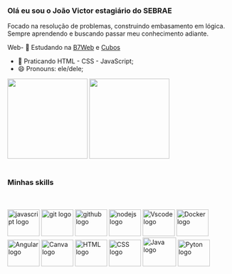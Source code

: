 <h3>Olá eu sou o João Victor estagiário do <a hreff="https://sebrae.com.br/sites/PortalSebrae/"> SEBRAE </a> </h3>

<p>Focado na resolução de problemas, construindo  embasamento em lógica. Sempre aprendendo e buscando passar meu conhecimento adiante.</p>

Web- 🔭 Estudando na  <a href="https://alunos.b7web.com.br/curso/javascript/js-introducao-ao-javascript">B7Web</a> e <a href="https://aulas.cubos.academy/sucesso-compartilhado/71f3bfb0-d12b-49ce-add6-155200489dc7?utm_campaign=20230613_softwareDevelopment_candidatosIfood1000_descodificandoOExercicioPratico&utm_medium=email&_hsmi=262310861&_hsenc=p2ANqtz-8wYzSK8FrJmaXukEANmtdlIn2rq3XHGUMCqEMcmofUGmlS-llXx0H6_9l7smjxJPDzFx-HZeq0qncUZAL6OAwjjLqjcw&utm_content=262310861&utm_source=hs_automation"> Cubos</a>
- 🌱 Praticando HTML - CSS - JavaScript;
- 😄 Pronouns: ele/dele;

<div>
        <a href=""></a>
        <!--  1 TABELA - GitHub Stats -->
        <img height="180em"
            src="http://github-readme-stats.vercel.app/api?username=JvHaeckel&show_icons=true&theme=aura&include_all_commits=true&count_private=true"
            alt="">
        <!--  2 TABELA - Most Used Languages -->
        <img height="180em"
            src="http://github-readme-stats.vercel.app/api/top-langs/?username=JvHaeckel&layout=compact&langs_count=16&theme=aura">
        <br><br>
        <h3> Minhas skills </h3>
<br><br>
<div align="left">
  <img src="https://cdn.jsdelivr.net/gh/devicons/devicon/icons/javascript/javascript-original.svg" height="60" width="72" alt="javascript logo" /> 
  <img src="https://cdn.jsdelivr.net/gh/devicons/devicon/icons/git/git-original.svg" height="60" width="72" alt="git logo"/>                       
  <img src="https://cdn.jsdelivr.net/gh/devicons/devicon/icons/github/github-original-wordmark.svg" height="60" width="72" alt="github logo" />             
  <img src="https://cdn.jsdelivr.net/gh/devicons/devicon/icons/nodejs/nodejs-original.svg" height="60" width="72" alt="nodejs logo" />             
  <img src="https://cdn.jsdelivr.net/gh/devicons/devicon/icons/vscode/vscode-original.svg" height="60" width="72" alt="Vscode logo" />
  <img src="https://cdn.jsdelivr.net/gh/devicons/devicon/icons/docker/docker-original.svg"height="60" width="72" alt="Docker logo" />
  <img src="https://cdn.jsdelivr.net/gh/devicons/devicon/icons/angularjs/angularjs-original.svg" height="60" width="72" alt="Angular logo" />
  <img src="https://cdn.jsdelivr.net/gh/devicons/devicon/icons/canva/canva-original.svg" height="60" width="72" alt="Canva logo" />
  <img src="https://cdn.jsdelivr.net/gh/devicons/devicon/icons/html5/html5-original.svg"   height="60" width="72" alt="HTML logo"/>
  <img src="https://cdn.jsdelivr.net/gh/devicons/devicon/icons/css3/css3-original.svg" height="60" width="72" alt="CSS logo"/>
  <img src="https://cdn.jsdelivr.net/gh/devicons/devicon/icons/java/java-original.svg" height="65" width="75" alt="Java logo"/>                                         
  <img src="https://cdn.jsdelivr.net/gh/devicons/devicon/icons/python/python-original.svg" height="60" width="72" alt="Pyton logo"/>
                                                                                                                                                                               </div>
